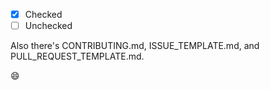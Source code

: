 <!--- If you see me then you're editing this lol (remove the space and put an "X" between of brackets): -->
- [X] Checked
- [ ] Unchecked

Also there's CONTRIBUTING.md, ISSUE_TEMPLATE.md, and PULL_REQUEST_TEMPLATE.md.

:smile:
